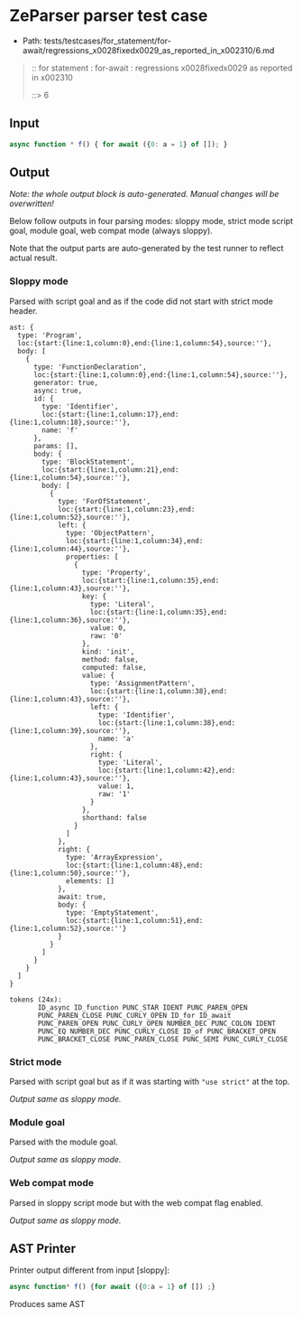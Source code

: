 # ZeParser parser test case

- Path: tests/testcases/for_statement/for-await/regressions_x0028fixedx0029_as_reported_in_x002310/6.md

> :: for statement : for-await : regressions x0028fixedx0029 as reported in x002310
>
> ::> 6

## Input

`````js
async function * f() { for await ({0: a = 1} of []); }
`````

## Output

_Note: the whole output block is auto-generated. Manual changes will be overwritten!_

Below follow outputs in four parsing modes: sloppy mode, strict mode script goal, module goal, web compat mode (always sloppy).

Note that the output parts are auto-generated by the test runner to reflect actual result.

### Sloppy mode

Parsed with script goal and as if the code did not start with strict mode header.

`````
ast: {
  type: 'Program',
  loc:{start:{line:1,column:0},end:{line:1,column:54},source:''},
  body: [
    {
      type: 'FunctionDeclaration',
      loc:{start:{line:1,column:0},end:{line:1,column:54},source:''},
      generator: true,
      async: true,
      id: {
        type: 'Identifier',
        loc:{start:{line:1,column:17},end:{line:1,column:18},source:''},
        name: 'f'
      },
      params: [],
      body: {
        type: 'BlockStatement',
        loc:{start:{line:1,column:21},end:{line:1,column:54},source:''},
        body: [
          {
            type: 'ForOfStatement',
            loc:{start:{line:1,column:23},end:{line:1,column:52},source:''},
            left: {
              type: 'ObjectPattern',
              loc:{start:{line:1,column:34},end:{line:1,column:44},source:''},
              properties: [
                {
                  type: 'Property',
                  loc:{start:{line:1,column:35},end:{line:1,column:43},source:''},
                  key: {
                    type: 'Literal',
                    loc:{start:{line:1,column:35},end:{line:1,column:36},source:''},
                    value: 0,
                    raw: '0'
                  },
                  kind: 'init',
                  method: false,
                  computed: false,
                  value: {
                    type: 'AssignmentPattern',
                    loc:{start:{line:1,column:38},end:{line:1,column:43},source:''},
                    left: {
                      type: 'Identifier',
                      loc:{start:{line:1,column:38},end:{line:1,column:39},source:''},
                      name: 'a'
                    },
                    right: {
                      type: 'Literal',
                      loc:{start:{line:1,column:42},end:{line:1,column:43},source:''},
                      value: 1,
                      raw: '1'
                    }
                  },
                  shorthand: false
                }
              ]
            },
            right: {
              type: 'ArrayExpression',
              loc:{start:{line:1,column:48},end:{line:1,column:50},source:''},
              elements: []
            },
            await: true,
            body: {
              type: 'EmptyStatement',
              loc:{start:{line:1,column:51},end:{line:1,column:52},source:''}
            }
          }
        ]
      }
    }
  ]
}

tokens (24x):
       ID_async ID_function PUNC_STAR IDENT PUNC_PAREN_OPEN
       PUNC_PAREN_CLOSE PUNC_CURLY_OPEN ID_for ID_await
       PUNC_PAREN_OPEN PUNC_CURLY_OPEN NUMBER_DEC PUNC_COLON IDENT
       PUNC_EQ NUMBER_DEC PUNC_CURLY_CLOSE ID_of PUNC_BRACKET_OPEN
       PUNC_BRACKET_CLOSE PUNC_PAREN_CLOSE PUNC_SEMI PUNC_CURLY_CLOSE
`````

### Strict mode

Parsed with script goal but as if it was starting with `"use strict"` at the top.

_Output same as sloppy mode._

### Module goal

Parsed with the module goal.

_Output same as sloppy mode._

### Web compat mode

Parsed in sloppy script mode but with the web compat flag enabled.

_Output same as sloppy mode._

## AST Printer

Printer output different from input [sloppy]:

````js
async function* f() {for await ({0:a = 1} of []) ;}
````

Produces same AST
